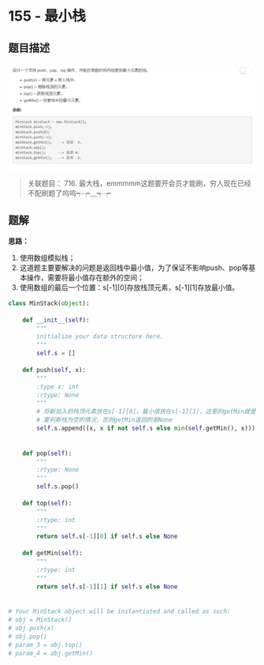 # 155 - 最小栈

## 题目描述
![problem](images/155.png)

>关联题目： 716. 最大栈，emmmmm这题要开会员才能刷，穷人现在已经不配刷题了呜呜┭┮﹏┭┮

## 题解
**思路：** 
1. 使用数组模拟栈；
2. 这道题主要要解决的问题是返回栈中最小值，为了保证不影响push、pop等基本操作，需要将最小值存在额外的空间；
2. 使用数组的最后一个位置：s[-1][0]存放栈顶元素，s[-1][1]存放最小值。

```python
class MinStack(object):

    def __init__(self):
        """
        initialize your data structure here.
        """
        self.s = []

    def push(self, x):
        """
        :type x: int
        :rtype: None
        """
        # 将新加入的栈顶元素放在s[-1][0]，最小值放在s[-1][1]，这里的getMin就是自己实现的取最小值的函数。
        # 要判断栈为空的情况，否则getMin返回的是None
        self.s.append((x, x if not self.s else min(self.getMin(), x))) 
        

    def pop(self):
        """
        :rtype: None
        """
        self.s.pop()

    def top(self):
        """
        :rtype: int
        """
        return self.s[-1][0] if self.s else None

    def getMin(self):
        """
        :rtype: int
        """
        return self.s[-1][1] if self.s else None


# Your MinStack object will be instantiated and called as such:
# obj = MinStack()
# obj.push(x)
# obj.pop()
# param_3 = obj.top()
# param_4 = obj.getMin()
```
